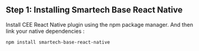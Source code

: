 ## Step 1: Installing Smartech Base React Native

Install CEE React Native plugin using the npm package manager. And then link your native dependencies :

```
npm install smartech-base-react-native
```